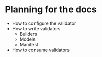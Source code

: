 # Planning for the docs

* How to configure the validator
* How to write validators
  * Builders
  * Models
  * Manifest
* How to consume validators